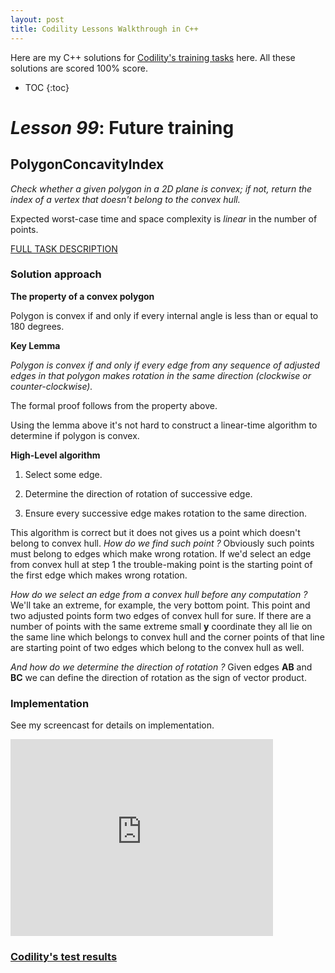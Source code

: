 ```yaml
---
layout: post
title: Codility Lessons Walkthrough in C++
---
```


Here are my C++ solutions for [Codility's training tasks](https://codility.com/programmers/lessons/) here. All these solutions are scored 100% score.

* TOC
{:toc}

# _Lesson 99_: Future training

## PolygonConcavityIndex

_Check whether a given polygon in a 2D plane is convex; if not, return the index of a vertex that doesn't belong to the
convex hull._

Expected worst-case time and space complexity is _linear_ in the number of points.


[FULL TASK DESCRIPTION](https://codility.com/programmers/task/polygon_concavity_index/)

### Solution approach

**The property of a convex polygon**

Polygon is convex if and only if every internal angle is less than or equal to 180 degrees. 

**Key Lemma**

_Polygon is convex if and only if every edge from any sequence of adjusted edges in that polygon makes rotation in the same direction (clockwise or counter-clockwise)._

The formal proof follows from the property above. 

Using the lemma above it's not hard to construct a linear-time algorithm to determine if polygon is convex.

**High-Level algorithm**

1) Select some edge.

2) Determine the direction of rotation of successive edge.

3) Ensure every successive edge makes rotation to the same direction.

This algorithm is correct but it does not gives us a point which doesn't belong to convex hull. _How do we find such point ?_ Obviously such points must belong to edges which make wrong rotation.
If we'd select an edge from convex hull at step 1 the trouble-making point is the starting point of the first edge which
makes wrong rotation.

_How do we select an edge from a convex hull before any computation ?_
We'll take an extreme, for example, the
very bottom point. This point and two adjusted points form two edges of convex hull for sure. If there are a number of
points with the same extreme small **y** coordinate they all lie on the same line which belongs to convex hull and the
corner points of that line are starting point of two edges which belong to the convex hull as well.

_And how do we determine the direction of rotation ?_
Given edges **AB** and **BC** we can define the direction of rotation as the sign of vector product.

### Implementation

<script src="https://gist.github.com/alekswn/41daba265510643d429f.js"></script>

See my screencast for details on implementation.

<iframe width="420" height="315" src="https://www.youtube.com/embed/PU9r1-MDTGI" frameborder="0"
allowfullscreen></iframe>

### [Codility's test results](https://codility.com/demo/results/trainingVXSGSW-9NM/)
